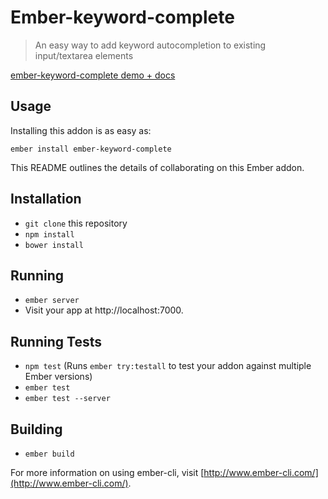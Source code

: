 # Ember-keyword-complete

> An easy way to add keyword autocompletion to existing input/textarea elements

[ember-keyword-complete demo + docs](http://makepanic.github.io/ember-keyword-complete/#/)

## Usage

Installing this addon is as easy as:

```
ember install ember-keyword-complete
```

This README outlines the details of collaborating on this Ember addon.

## Installation

* `git clone` this repository
* `npm install`
* `bower install`

## Running

* `ember server`
* Visit your app at http://localhost:7000.

## Running Tests

* `npm test` (Runs `ember try:testall` to test your addon against multiple Ember versions)
* `ember test`
* `ember test --server`

## Building

* `ember build`

For more information on using ember-cli, visit [http://www.ember-cli.com/](http://www.ember-cli.com/).
